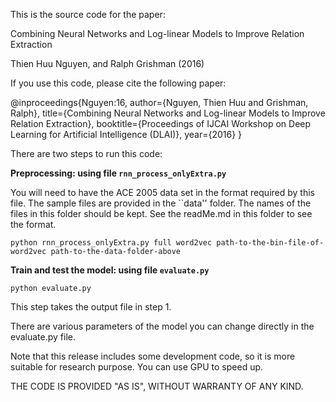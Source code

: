 This is the source code for the paper:

Combining Neural Networks and Log-linear Models to Improve Relation Extraction

Thien Huu Nguyen, and Ralph Grishman (2016)

If you use this code, please cite the following paper:

@inproceedings{Nguyen:16,
  author={Nguyen, Thien Huu and Grishman, Ralph}, 
  title={Combining Neural Networks and Log-linear Models to Improve Relation Extraction},
  booktitle={Proceedings of IJCAI Workshop on Deep Learning for Artificial Intelligence (DLAI)},
  year={2016}
}

There are two steps to run this code:

**Preprocessing: using file ```rnn_process_onlyExtra.py```**

You will need to have the ACE 2005 data set in the format required by this file. The sample files are provided in the ``data'' folder. The names of the files in this folder should be kept. See the readMe.md in this folder to see the format.

```python rnn_process_onlyExtra.py full word2vec path-to-the-bin-file-of-word2vec path-to-the-data-folder-above```

**Train and test the model: using file ```evaluate.py```**
    
```python evaluate.py```

This step takes the output file in step 1.

There are various parameters of the model you can change directly in the evaluate.py file.

Note that this release includes some development code, so it is more suitable for research purpose. You can use GPU to speed up.

THE CODE IS PROVIDED "AS IS", WITHOUT WARRANTY OF ANY KIND.

